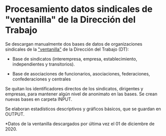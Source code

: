 # Procesamiento datos sindicales de "ventanilla" de la Dirección del Trabajo

Se descargan manualmente dos bases de datos de organizaciones sindicales de la ["ventanilla"](http://tramites.dirtrab.cl/VentanillaTransparencia/Transparencia/RerporteRRLLOrg.aspx) de la Dirección del Trabajo (DT):

+ Base de sindicatos (interempresa, empresa, establecimiento, independientes y transitorios).

+ Base de asociaciones de funcionarios, asociaciones, federaciones, confederaciones y centrales

Se quitan los identificadores directos de los sindicatos, dirigentes y empresas, para mantener algún nivel de anonimato en las bases. Se crean nuevas bases en carpeta INPUT. 

Se elaboran estadísticos descriptivos y gráficos básicos, que se guardan en OUTPUT. 

*Datos de la ventanilla descargados por última vez el 01 de diciembre de 2020. 

